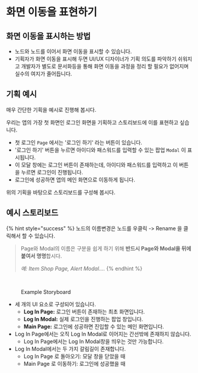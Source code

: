 # 화면 이동을 표현하기

## 화면 이동을 표시하는 방법

* 노드와 노드를 이어서 화면 이동을 표시할 수 있습니다.
* 기획자가 화면 이동을 표시해 두면 UI/UX 디자이너가 기획 의도를 파악하기 쉬워지고 개발자가 별도로 문서화등을 통해 화면 이동을 과정을 정리 할 필요가 없어지며 실수의 여지가 줄어듭니다.

## 기획 예시

매우 간단한 기획을 예시로 진행해 봅시다.

우리는 앱의 가장 첫 화면인 로그인 화면을 기획하고 스토리보드에 이를 표현하고 싶습니다.

* 첫 로그인 `Page` 에서는 '로그인 하기' 라는 버튼이 있습니다.
* '로그인 하기' 버튼을 누르면 아이디와 패스워드를 입력할 수 있는 팝업 `Modal` 이 표시됩니다.
* 이 모달 창에는 로그인 버튼이 존재하는데, 아이디와 패스워드를 입력하고 이 버튼을 누르면 로그인이 진행됩니다.
* 로그인에 성공하면 앱의 메인 화면으로 이동하게 됩니다.

위의 기획을 바탕으로 스토리보드를 구성해 봅시다.

## 예시 스토리보드

{% hint style="success" %}
노드의 이름변경은 노드를 우클릭 -> Rename 을 클릭해서 할 수 있습니다.

> Page와 Modal의 이름은 구분을 쉽게 하기 위해 **반드시 Page와 Modal을 뒤에 붙여서 명명**합시다.
>
> _예: Item Shop Page, Alert Modal...._
{% endhint %}

<figure><img src="../../../.gitbook/assets/스크린샷 2025-01-12 오전 12.37.14.png" alt=""><figcaption><p>Example Storyboard</p></figcaption></figure>

* 세 개의 UI 요소로 구성되어 있습니다.
  * **Log In Page:** 로그인 버튼이 존재하는 최초 화면입니다.
  * **Log In Modal:** 실제 로그인을 진행하는 팝업 창입니다.
  * **Main Page:** 로그인에 성공하면 진입할 수 있는 메인 화면입니다.
* Log In Page에서는 오직 Log In Modal로 이어지는 간선밖에 존재하지 않습니다.
  * Log In Page에서는 Log In Modal창을 띄우는 것만 가능합니다.
* &#x20;Log In Modal에서는 두 가지 갈림길이 존재합니다.
  * Log In Page 로 돌아오기: 모달 창을 닫았을 때
  * Main Page 로 이동하기: 로그인에 성공했을 때
